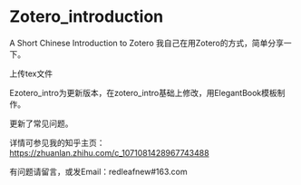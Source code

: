 # Zotero_introduction
A Short Chinese Introduction to Zotero
我自己在用Zotero的方式，简单分享一下。

上传tex文件

Ezotero_intro为更新版本，在zotero_intro基础上修改，用ElegantBook模板制作。

更新了常见问题。

详情可参见我的知乎主页：https://zhuanlan.zhihu.com/c_1071081428967743488


有问题请留言，或发Email：redleafnew#163.com

